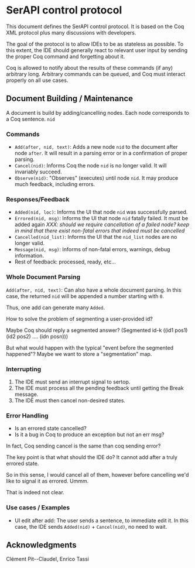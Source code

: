 # SerAPI control protocol

This document defines the SerAPI control protocol. It is based on the
Coq XML protocol plus many discussions with developers.

The goal of the protocol is to allow IDEs to be as stateless as
possible. To this extent, the IDE should generally react to relevant
user input by sending the proper Coq command and forgetting about it.

Coq is allowed to notify about the results of these commands (if any)
arbitrary long. Arbitrary commands can be queued, and Coq must
interact properly on all use cases.

## Document Building / Maintenance

A document is build by adding/cancelling nodes. Each node corresponds to a Coq sentence. `nid` 

### Commands

- `Add(after, nid, text)`: Adds a new node `nid` to the document after node `after`.
  It will result in a parsing error or in a confirmation of proper parsing.
- `Cancel(nid)`: Informs Coq the node `nid` is no longer valid.
  It will invariably succeed.
- `Observe(nid)`: "Observes" (executes) until node `nid`.
  It may produce much feedback, including errors.

### Responses/Feedback

- `Added(nid, loc)`: Informs the UI that node `nid` was successfully parsed.
- `Errored(nid, msg)`: Informs the UI that node `nid` fatally
  failed. It must be added again _XXX: should we require cancellation
  of a failed node? keep in mind that there exist non-fatal errors
  that indeed must be cancelled_
- `Cancelled(nid_list)`: Informs the UI that the `nid_list` nodes are no longer valid.
- `Message(nid, msg)`: Informs of non-fatal errors, warnings, debug information.
- Rest of feedback: processed, ready, etc...

### Whole Document Parsing

`Add(after, nid, text)`: Can also have a whole document parsing. In
this case, the returned `nid` will be appended a number starting with `0`.

Thus, one add can generate many `Added`.

How to solve the problem of segmenting a user-provided id?

Maybe Coq should reply a segmented answer?
(Segmented id-k ((id1 pos1) (id2 pos2) .... (idn posn)))

But what would happen with the typical "event before the segmented happened"?
Maybe we want to store a "segmentation" map.

### Interrupting

1. The IDE must send an interrupt signal to sertop.
1. The IDE must process all the pending feedback until getting the Break message.
1. The IDE must then cancel non-desired states.

### Error Handling

- Is an errored state cancelled?
- Is it a bug in Coq to produce an exception but not an err msg?

In fact, Coq sending cancel is the same than coq sending error?

The key point is that what should the IDE do? It cannot add after a
truly errored state.

So in this sense, I would cancel all of them, however before
cancelling we'd like to signal it as errored. Ummm.

That is indeed not clear.

### Use cases / Examples

- UI edit after add: The user sends a sentence, to immediate edit
  it. In this case, the IDE sends `Added(nid)` + `Cancel(nid)`, no
  need to wait.

## Acknowledgments

Clément Pit--Claudel, Enrico Tassi

